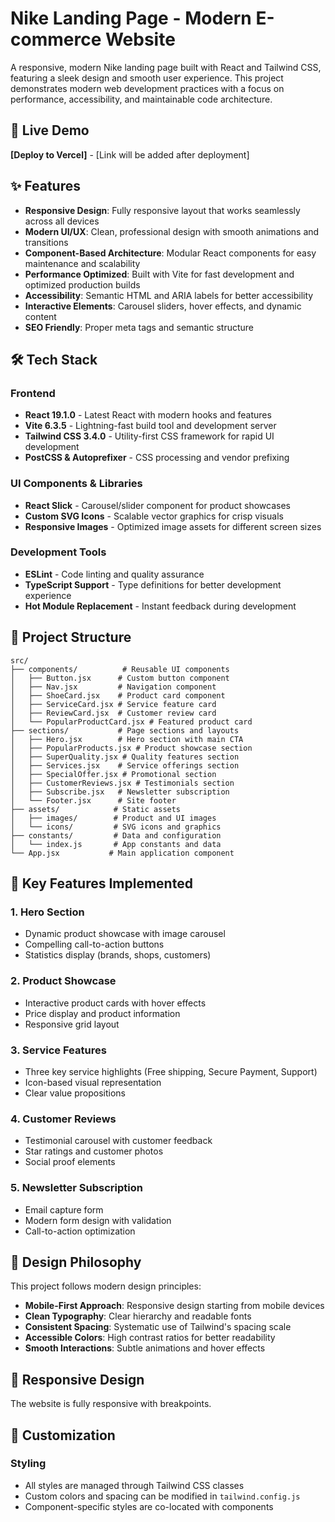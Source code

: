 # Nike Landing Page - Modern E-commerce Website

A responsive, modern Nike landing page built with React and Tailwind CSS, featuring a sleek design and smooth user experience. This project demonstrates modern web development practices with a focus on performance, accessibility, and maintainable code architecture.

## 🚀 Live Demo

**[Deploy to Vercel]** - [Link will be added after deployment]

## ✨ Features

- **Responsive Design**: Fully responsive layout that works seamlessly across all devices
- **Modern UI/UX**: Clean, professional design with smooth animations and transitions
- **Component-Based Architecture**: Modular React components for easy maintenance and scalability
- **Performance Optimized**: Built with Vite for fast development and optimized production builds
- **Accessibility**: Semantic HTML and ARIA labels for better accessibility
- **Interactive Elements**: Carousel sliders, hover effects, and dynamic content
- **SEO Friendly**: Proper meta tags and semantic structure

## 🛠️ Tech Stack

### Frontend
- **React 19.1.0** - Latest React with modern hooks and features
- **Vite 6.3.5** - Lightning-fast build tool and development server
- **Tailwind CSS 3.4.0** - Utility-first CSS framework for rapid UI development
- **PostCSS & Autoprefixer** - CSS processing and vendor prefixing

### UI Components & Libraries
- **React Slick** - Carousel/slider component for product showcases
- **Custom SVG Icons** - Scalable vector graphics for crisp visuals
- **Responsive Images** - Optimized image assets for different screen sizes

### Development Tools
- **ESLint** - Code linting and quality assurance
- **TypeScript Support** - Type definitions for better development experience
- **Hot Module Replacement** - Instant feedback during development

## 📁 Project Structure

```
src/
├── components/          # Reusable UI components
│   ├── Button.jsx      # Custom button component
│   ├── Nav.jsx         # Navigation component
│   ├── ShoeCard.jsx    # Product card component
│   ├── ServiceCard.jsx # Service feature card
│   ├── ReviewCard.jsx  # Customer review card
│   └── PopularProductCard.jsx # Featured product card
├── sections/           # Page sections and layouts
│   ├── Hero.jsx        # Hero section with main CTA
│   ├── PopularProducts.jsx # Product showcase section
│   ├── SuperQuality.jsx # Quality features section
│   ├── Services.jsx    # Service offerings section
│   ├── SpecialOffer.jsx # Promotional section
│   ├── CustomerReviews.jsx # Testimonials section
│   ├── Subscribe.jsx   # Newsletter subscription
│   └── Footer.jsx      # Site footer
├── assets/            # Static assets
│   ├── images/        # Product and UI images
│   └── icons/         # SVG icons and graphics
├── constants/         # Data and configuration
│   └── index.js       # App constants and data
└── App.jsx           # Main application component
```

## 🎯 Key Features Implemented

### 1. **Hero Section**
- Dynamic product showcase with image carousel
- Compelling call-to-action buttons
- Statistics display (brands, shops, customers)

### 2. **Product Showcase**
- Interactive product cards with hover effects
- Price display and product information
- Responsive grid layout

### 3. **Service Features**
- Three key service highlights (Free shipping, Secure Payment, Support)
- Icon-based visual representation
- Clear value propositions

### 4. **Customer Reviews**
- Testimonial carousel with customer feedback
- Star ratings and customer photos
- Social proof elements

### 5. **Newsletter Subscription**
- Email capture form
- Modern form design with validation
- Call-to-action optimization


## 🎨 Design Philosophy

This project follows modern design principles:

- **Mobile-First Approach**: Responsive design starting from mobile devices
- **Clean Typography**: Clear hierarchy and readable fonts
- **Consistent Spacing**: Systematic use of Tailwind's spacing scale
- **Accessible Colors**: High contrast ratios for better readability
- **Smooth Interactions**: Subtle animations and hover effects

## 📱 Responsive Design

The website is fully responsive with breakpoints.

## 🔧 Customization

### Styling
- All styles are managed through Tailwind CSS classes
- Custom colors and spacing can be modified in `tailwind.config.js`
- Component-specific styles are co-located with components
